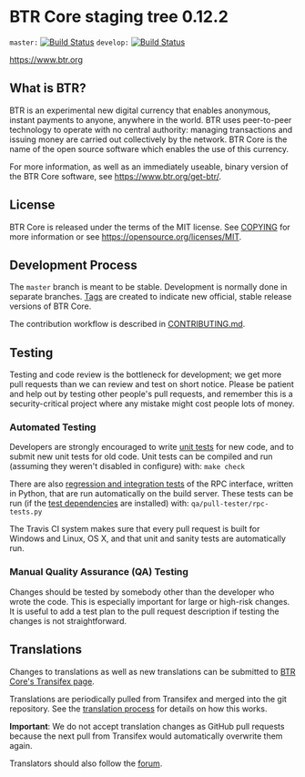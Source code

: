 BTR Core staging tree 0.12.2
===============================

`master:` [![Build Status](https://travis-ci.org/btrpay/btr.svg?branch=master)](https://travis-ci.org/btrpay/btr) `develop:` [![Build Status](https://travis-ci.org/btrpay/btr.svg?branch=develop)](https://travis-ci.org/btrpay/btr/branches)

https://www.btr.org


What is BTR?
----------------

BTR is an experimental new digital currency that enables anonymous, instant
payments to anyone, anywhere in the world. BTR uses peer-to-peer technology
to operate with no central authority: managing transactions and issuing money
are carried out collectively by the network. BTR Core is the name of the open
source software which enables the use of this currency.

For more information, as well as an immediately useable, binary version of
the BTR Core software, see https://www.btr.org/get-btr/.


License
-------

BTR Core is released under the terms of the MIT license. See [COPYING](COPYING) for more
information or see https://opensource.org/licenses/MIT.

Development Process
-------------------

The `master` branch is meant to be stable. Development is normally done in separate branches.
[Tags](https://github.com/btrpay/btr/tags) are created to indicate new official,
stable release versions of BTR Core.

The contribution workflow is described in [CONTRIBUTING.md](CONTRIBUTING.md).

Testing
-------

Testing and code review is the bottleneck for development; we get more pull
requests than we can review and test on short notice. Please be patient and help out by testing
other people's pull requests, and remember this is a security-critical project where any mistake might cost people
lots of money.

### Automated Testing

Developers are strongly encouraged to write [unit tests](/doc/unit-tests.md) for new code, and to
submit new unit tests for old code. Unit tests can be compiled and run
(assuming they weren't disabled in configure) with: `make check`

There are also [regression and integration tests](/qa) of the RPC interface, written
in Python, that are run automatically on the build server.
These tests can be run (if the [test dependencies](/qa) are installed) with: `qa/pull-tester/rpc-tests.py`

The Travis CI system makes sure that every pull request is built for Windows
and Linux, OS X, and that unit and sanity tests are automatically run.

### Manual Quality Assurance (QA) Testing

Changes should be tested by somebody other than the developer who wrote the
code. This is especially important for large or high-risk changes. It is useful
to add a test plan to the pull request description if testing the changes is
not straightforward.

Translations
------------

Changes to translations as well as new translations can be submitted to
[BTR Core's Transifex page](https://www.transifex.com/projects/p/btr/).

Translations are periodically pulled from Transifex and merged into the git repository. See the
[translation process](doc/translation_process.md) for details on how this works.

**Important**: We do not accept translation changes as GitHub pull requests because the next
pull from Transifex would automatically overwrite them again.

Translators should also follow the [forum](https://www.btr.org/forum/topic/btr-worldwide-collaboration.88/).
